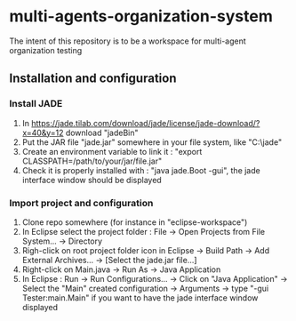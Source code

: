 # multi-agents-organization-system

The intent of this repository is to be a workspace for multi-agent organization testing

## Installation and configuration

### Install JADE
1. In https://jade.tilab.com/download/jade/license/jade-download/?x=40&y=12 download "jadeBin"
2. Put the JAR file "jade.jar" somewhere in your file system, like "C:\jade"
3. Create an environment variable to link it : "export CLASSPATH=/path/to/your/jar/file.jar"
4. Check it is properly installed with : "java jade.Boot -gui", the jade interface window should be displayed

### Import project and configuration
1. Clone repo somewhere (for instance in "eclipse-workspace")
2. In Eclipse select the project folder : File -> Open Projects from File System... -> Directory
3. Righ-click on root project folder icon in Eclipse -> Build Path -> Add External Archives... -> [Select the jade.jar file...]
4. Right-click on Main.java -> Run As -> Java Application
5. In Eclipse : Run -> Run Configurations... -> Click on "Java Application" -> Select the "Main" created configuration -> Arguments -> type "-gui Tester:main.Main" if you want to have the jade interface window displayed
